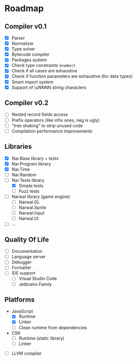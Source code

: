 # Roadmap

## Compiler v0.1
* [x] Parser
* [x] Normalizer
* [x] Type solver
* [x] Bytecode compiler
* [x] Packages system
* [x] Check type constraints (`number`)
* [x] Check if all cases are exhaustive
* [x] Check if function parameters are exhaustive (for data types)
* [x] Smart import system
* [x] Support of \uNNNN string characters

## Compiler v0.2
* [ ] Nested record fields access
* [ ] Prefix operators (like infix ones, neg is ugly)
* [ ] "tree shaking" to strip unused code
* [ ] Compilation performance improvements
  
## Libraries
* [x] Nar.Base library + tests
* [x] Nar.Program library
* [x] Nar.Time
* [ ] Nar.Random
* [ ] Nar.Tests library
  * [x] Simple tests
  * [ ] Fuzz tests
* [ ] Narwal library (game engine)
  * [ ] Narwal.GL
  * [ ] Narwal.Sprite
  * [ ] Narwal.Input
  * [ ] Narwal.UI
* [ ] ...

## Quality Of Life
* [ ] Documentation
* [ ] Language server
* [ ] Debugger
* [ ] Formatter
* [ ] IDE support
  * [ ] Visual Studio Code
  * [ ] Jetbrains Family

## Platforms
* JavaScript
  * [x] Runtime
  * [x] Linker
  * [ ] Clean runtime from dependencies
* C99
  * [ ] Runtime (static library)
  * [ ] Linker
* [ ] LLVM compiler
